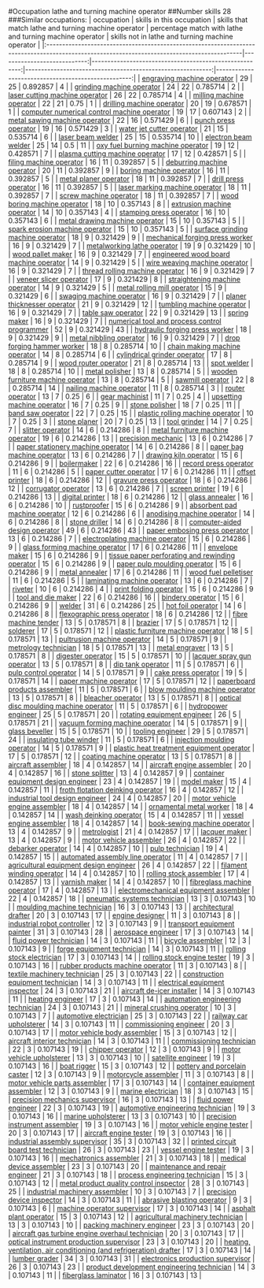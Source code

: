 #Occupation lathe and turning machine operator
##Number skills 28
###Similar occupations:
| occupation                                                                                                                                  |   skills in this occupation |   skills that match lathe and turning machine operator |   percentage match with lathe and turning machine operator |   skills not in lathe and turning machine operator |
|:--------------------------------------------------------------------------------------------------------------------------------------------|----------------------------:|-------------------------------------------------------:|-----------------------------------------------------------:|---------------------------------------------------:|
| [engraving machine operator](engraving_machine_operator.md)                                                                                 |                          29 |                                                     25 |                                                   0.892857 |                                                  4 |
| [grinding machine operator](grinding_machine_operator.md)                                                                                   |                          24 |                                                     22 |                                                   0.785714 |                                                  2 |
| [laser cutting machine operator](laser_cutting_machine_operator.md)                                                                         |                          26 |                                                     22 |                                                   0.785714 |                                                  4 |
| [milling machine operator](milling_machine_operator.md)                                                                                     |                          22 |                                                     21 |                                                   0.75     |                                                  1 |
| [drilling machine operator](drilling_machine_operator.md)                                                                                   |                          20 |                                                     19 |                                                   0.678571 |                                                  1 |
| [computer numerical control machine operator](computer_numerical_control_machine_operator.md)                                               |                          19 |                                                     17 |                                                   0.607143 |                                                  2 |
| [metal sawing machine operator](metal_sawing_machine_operator.md)                                                                           |                          22 |                                                     16 |                                                   0.571429 |                                                  6 |
| [punch press operator](punch_press_operator.md)                                                                                             |                          19 |                                                     16 |                                                   0.571429 |                                                  3 |
| [water jet cutter operator](water_jet_cutter_operator.md)                                                                                   |                          21 |                                                     15 |                                                   0.535714 |                                                  6 |
| [laser beam welder](laser_beam_welder.md)                                                                                                   |                          25 |                                                     15 |                                                   0.535714 |                                                 10 |
| [electron beam welder](electron_beam_welder.md)                                                                                             |                          25 |                                                     14 |                                                   0.5      |                                                 11 |
| [oxy fuel burning machine operator](oxy_fuel_burning_machine_operator.md)                                                                   |                          19 |                                                     12 |                                                   0.428571 |                                                  7 |
| [plasma cutting machine operator](plasma_cutting_machine_operator.md)                                                                       |                          17 |                                                     12 |                                                   0.428571 |                                                  5 |
| [filing machine operator](filing_machine_operator.md)                                                                                       |                          16 |                                                     11 |                                                   0.392857 |                                                  5 |
| [deburring machine operator](deburring_machine_operator.md)                                                                                 |                          20 |                                                     11 |                                                   0.392857 |                                                  9 |
| [boring machine operator](boring_machine_operator.md)                                                                                       |                          16 |                                                     11 |                                                   0.392857 |                                                  5 |
| [metal planer operator](metal_planer_operator.md)                                                                                           |                          18 |                                                     11 |                                                   0.392857 |                                                  7 |
| [drill press operator](drill_press_operator.md)                                                                                             |                          16 |                                                     11 |                                                   0.392857 |                                                  5 |
| [laser marking machine operator](laser_marking_machine_operator.md)                                                                         |                          18 |                                                     11 |                                                   0.392857 |                                                  7 |
| [screw machine operator](screw_machine_operator.md)                                                                                         |                          18 |                                                     11 |                                                   0.392857 |                                                  7 |
| [wood boring machine operator](wood_boring_machine_operator.md)                                                                             |                          18 |                                                     10 |                                                   0.357143 |                                                  8 |
| [extrusion machine operator](extrusion_machine_operator.md)                                                                                 |                          14 |                                                     10 |                                                   0.357143 |                                                  4 |
| [stamping press operator](stamping_press_operator.md)                                                                                       |                          16 |                                                     10 |                                                   0.357143 |                                                  6 |
| [metal drawing machine operator](metal_drawing_machine_operator.md)                                                                         |                          15 |                                                     10 |                                                   0.357143 |                                                  5 |
| [spark erosion machine operator](spark_erosion_machine_operator.md)                                                                         |                          15 |                                                     10 |                                                   0.357143 |                                                  5 |
| [surface grinding machine operator](surface_grinding_machine_operator.md)                                                                   |                          18 |                                                      9 |                                                   0.321429 |                                                  9 |
| [mechanical forging press worker](mechanical_forging_press_worker.md)                                                                       |                          16 |                                                      9 |                                                   0.321429 |                                                  7 |
| [metalworking lathe operator](metalworking_lathe_operator.md)                                                                               |                          19 |                                                      9 |                                                   0.321429 |                                                 10 |
| [wood pallet maker](wood_pallet_maker.md)                                                                                                   |                          16 |                                                      9 |                                                   0.321429 |                                                  7 |
| [engineered wood board machine operator](engineered_wood_board_machine_operator.md)                                                         |                          14 |                                                      9 |                                                   0.321429 |                                                  5 |
| [wire weaving machine operator](wire_weaving_machine_operator.md)                                                                           |                          16 |                                                      9 |                                                   0.321429 |                                                  7 |
| [thread rolling machine operator](thread_rolling_machine_operator.md)                                                                       |                          16 |                                                      9 |                                                   0.321429 |                                                  7 |
| [veneer slicer operator](veneer_slicer_operator.md)                                                                                         |                          17 |                                                      9 |                                                   0.321429 |                                                  8 |
| [straightening machine operator](straightening_machine_operator.md)                                                                         |                          14 |                                                      9 |                                                   0.321429 |                                                  5 |
| [metal rolling mill operator](metal_rolling_mill_operator.md)                                                                               |                          15 |                                                      9 |                                                   0.321429 |                                                  6 |
| [swaging machine operator](swaging_machine_operator.md)                                                                                     |                          16 |                                                      9 |                                                   0.321429 |                                                  7 |
| [planer thicknesser operator](planer_thicknesser_operator.md)                                                                               |                          21 |                                                      9 |                                                   0.321429 |                                                 12 |
| [tumbling machine operator](tumbling_machine_operator.md)                                                                                   |                          16 |                                                      9 |                                                   0.321429 |                                                  7 |
| [table saw operator](table_saw_operator.md)                                                                                                 |                          22 |                                                      9 |                                                   0.321429 |                                                 13 |
| [spring maker](spring_maker.md)                                                                                                             |                          16 |                                                      9 |                                                   0.321429 |                                                  7 |
| [numerical tool and process control programmer](numerical_tool_and_process_control_programmer.md)                                           |                          52 |                                                      9 |                                                   0.321429 |                                                 43 |
| [hydraulic forging press worker](hydraulic_forging_press_worker.md)                                                                         |                          18 |                                                      9 |                                                   0.321429 |                                                  9 |
| [metal nibbling operator](metal_nibbling_operator.md)                                                                                       |                          16 |                                                      9 |                                                   0.321429 |                                                  7 |
| [drop forging hammer worker](drop_forging_hammer_worker.md)                                                                                 |                          18 |                                                      8 |                                                   0.285714 |                                                 10 |
| [chain making machine operator](chain_making_machine_operator.md)                                                                           |                          14 |                                                      8 |                                                   0.285714 |                                                  6 |
| [cylindrical grinder operator](cylindrical_grinder_operator.md)                                                                             |                          17 |                                                      8 |                                                   0.285714 |                                                  9 |
| [wood router operator](wood_router_operator.md)                                                                                             |                          21 |                                                      8 |                                                   0.285714 |                                                 13 |
| [spot welder](spot_welder.md)                                                                                                               |                          18 |                                                      8 |                                                   0.285714 |                                                 10 |
| [metal polisher](metal_polisher.md)                                                                                                         |                          13 |                                                      8 |                                                   0.285714 |                                                  5 |
| [wooden furniture machine operator](wooden_furniture_machine_operator.md)                                                                   |                          13 |                                                      8 |                                                   0.285714 |                                                  5 |
| [sawmill operator](sawmill_operator.md)                                                                                                     |                          22 |                                                      8 |                                                   0.285714 |                                                 14 |
| [nailing machine operator](nailing_machine_operator.md)                                                                                     |                          11 |                                                      8 |                                                   0.285714 |                                                  3 |
| [router operator](router_operator.md)                                                                                                       |                          13 |                                                      7 |                                                   0.25     |                                                  6 |
| [gear machinist](gear_machinist.md)                                                                                                         |                          11 |                                                      7 |                                                   0.25     |                                                  4 |
| [upsetting machine operator](upsetting_machine_operator.md)                                                                                 |                          16 |                                                      7 |                                                   0.25     |                                                  9 |
| [stone polisher](stone_polisher.md)                                                                                                         |                          18 |                                                      7 |                                                   0.25     |                                                 11 |
| [band saw operator](band_saw_operator.md)                                                                                                   |                          22 |                                                      7 |                                                   0.25     |                                                 15 |
| [plastic rolling machine operator](plastic_rolling_machine_operator.md)                                                                     |                          10 |                                                      7 |                                                   0.25     |                                                  3 |
| [stone planer](stone_planer.md)                                                                                                             |                          20 |                                                      7 |                                                   0.25     |                                                 13 |
| [tool grinder](tool_grinder.md)                                                                                                             |                          14 |                                                      7 |                                                   0.25     |                                                  7 |
| [slitter operator](slitter_operator.md)                                                                                                     |                          14 |                                                      6 |                                                   0.214286 |                                                  8 |
| [metal furniture machine operator](metal_furniture_machine_operator.md)                                                                     |                          19 |                                                      6 |                                                   0.214286 |                                                 13 |
| [precision mechanic](precision_mechanic.md)                                                                                                 |                          13 |                                                      6 |                                                   0.214286 |                                                  7 |
| [paper stationery machine operator](paper_stationery_machine_operator.md)                                                                   |                          14 |                                                      6 |                                                   0.214286 |                                                  8 |
| [paper bag machine operator](paper_bag_machine_operator.md)                                                                                 |                          13 |                                                      6 |                                                   0.214286 |                                                  7 |
| [drawing kiln operator](drawing_kiln_operator.md)                                                                                           |                          15 |                                                      6 |                                                   0.214286 |                                                  9 |
| [boilermaker](boilermaker.md)                                                                                                               |                          22 |                                                      6 |                                                   0.214286 |                                                 16 |
| [record press operator](record_press_operator.md)                                                                                           |                          11 |                                                      6 |                                                   0.214286 |                                                  5 |
| [paper cutter operator](paper_cutter_operator.md)                                                                                           |                          17 |                                                      6 |                                                   0.214286 |                                                 11 |
| [offset printer](offset_printer.md)                                                                                                         |                          18 |                                                      6 |                                                   0.214286 |                                                 12 |
| [gravure press operator](gravure_press_operator.md)                                                                                         |                          18 |                                                      6 |                                                   0.214286 |                                                 12 |
| [corrugator operator](corrugator_operator.md)                                                                                               |                          13 |                                                      6 |                                                   0.214286 |                                                  7 |
| [screen printer](screen_printer.md)                                                                                                         |                          19 |                                                      6 |                                                   0.214286 |                                                 13 |
| [digital printer](digital_printer.md)                                                                                                       |                          18 |                                                      6 |                                                   0.214286 |                                                 12 |
| [glass annealer](glass_annealer.md)                                                                                                         |                          16 |                                                      6 |                                                   0.214286 |                                                 10 |
| [rustproofer](rustproofer.md)                                                                                                               |                          15 |                                                      6 |                                                   0.214286 |                                                  9 |
| [absorbent pad machine operator](absorbent_pad_machine_operator.md)                                                                         |                          12 |                                                      6 |                                                   0.214286 |                                                  6 |
| [anodising machine operator](anodising_machine_operator.md)                                                                                 |                          14 |                                                      6 |                                                   0.214286 |                                                  8 |
| [stone driller](stone_driller.md)                                                                                                           |                          14 |                                                      6 |                                                   0.214286 |                                                  8 |
| [computer-aided design operator](computer-aided_design_operator.md)                                                                         |                          49 |                                                      6 |                                                   0.214286 |                                                 43 |
| [paper embosing press operator](paper_embosing_press_operator.md)                                                                           |                          13 |                                                      6 |                                                   0.214286 |                                                  7 |
| [electroplating machine operator](electroplating_machine_operator.md)                                                                       |                          15 |                                                      6 |                                                   0.214286 |                                                  9 |
| [glass forming machine operator](glass_forming_machine_operator.md)                                                                         |                          17 |                                                      6 |                                                   0.214286 |                                                 11 |
| [envelope maker](envelope_maker.md)                                                                                                         |                          15 |                                                      6 |                                                   0.214286 |                                                  9 |
| [tissue paper perforating and rewinding operator](tissue_paper_perforating_and_rewinding_operator.md)                                       |                          15 |                                                      6 |                                                   0.214286 |                                                  9 |
| [paper pulp moulding operator](paper_pulp_moulding_operator.md)                                                                             |                          15 |                                                      6 |                                                   0.214286 |                                                  9 |
| [metal annealer](metal_annealer.md)                                                                                                         |                          17 |                                                      6 |                                                   0.214286 |                                                 11 |
| [wood fuel pelletiser](wood_fuel_pelletiser.md)                                                                                             |                          11 |                                                      6 |                                                   0.214286 |                                                  5 |
| [laminating machine operator](laminating_machine_operator.md)                                                                               |                          13 |                                                      6 |                                                   0.214286 |                                                  7 |
| [riveter](riveter.md)                                                                                                                       |                          10 |                                                      6 |                                                   0.214286 |                                                  4 |
| [print folding operator](print_folding_operator.md)                                                                                         |                          15 |                                                      6 |                                                   0.214286 |                                                  9 |
| [tool and die maker](tool_and_die_maker.md)                                                                                                 |                          22 |                                                      6 |                                                   0.214286 |                                                 16 |
| [bindery operator](bindery_operator.md)                                                                                                     |                          15 |                                                      6 |                                                   0.214286 |                                                  9 |
| [welder](welder.md)                                                                                                                         |                          31 |                                                      6 |                                                   0.214286 |                                                 25 |
| [hot foil operator](hot_foil_operator.md)                                                                                                   |                          14 |                                                      6 |                                                   0.214286 |                                                  8 |
| [flexographic press operator](flexographic_press_operator.md)                                                                               |                          18 |                                                      6 |                                                   0.214286 |                                                 12 |
| [fibre machine tender](fibre_machine_tender.md)                                                                                             |                          13 |                                                      5 |                                                   0.178571 |                                                  8 |
| [brazier](brazier.md)                                                                                                                       |                          17 |                                                      5 |                                                   0.178571 |                                                 12 |
| [solderer](solderer.md)                                                                                                                     |                          17 |                                                      5 |                                                   0.178571 |                                                 12 |
| [plastic furniture machine operator](plastic_furniture_machine_operator.md)                                                                 |                          18 |                                                      5 |                                                   0.178571 |                                                 13 |
| [pultrusion machine operator](pultrusion_machine_operator.md)                                                                               |                          14 |                                                      5 |                                                   0.178571 |                                                  9 |
| [metrology technician](metrology_technician.md)                                                                                             |                          18 |                                                      5 |                                                   0.178571 |                                                 13 |
| [metal engraver](metal_engraver.md)                                                                                                         |                          13 |                                                      5 |                                                   0.178571 |                                                  8 |
| [digester operator](digester_operator.md)                                                                                                   |                          15 |                                                      5 |                                                   0.178571 |                                                 10 |
| [lacquer spray gun operator](lacquer_spray_gun_operator.md)                                                                                 |                          13 |                                                      5 |                                                   0.178571 |                                                  8 |
| [dip tank operator](dip_tank_operator.md)                                                                                                   |                          11 |                                                      5 |                                                   0.178571 |                                                  6 |
| [pulp control operator](pulp_control_operator.md)                                                                                           |                          14 |                                                      5 |                                                   0.178571 |                                                  9 |
| [cake press operator](cake_press_operator.md)                                                                                               |                          19 |                                                      5 |                                                   0.178571 |                                                 14 |
| [paper machine operator](paper_machine_operator.md)                                                                                         |                          17 |                                                      5 |                                                   0.178571 |                                                 12 |
| [paperboard products assembler](paperboard_products_assembler.md)                                                                           |                          11 |                                                      5 |                                                   0.178571 |                                                  6 |
| [blow moulding machine operator](blow_moulding_machine_operator.md)                                                                         |                          13 |                                                      5 |                                                   0.178571 |                                                  8 |
| [bleacher operator](bleacher_operator.md)                                                                                                   |                          13 |                                                      5 |                                                   0.178571 |                                                  8 |
| [optical disc moulding machine operator](optical_disc_moulding_machine_operator.md)                                                         |                          11 |                                                      5 |                                                   0.178571 |                                                  6 |
| [hydropower engineer](hydropower_engineer.md)                                                                                               |                          25 |                                                      5 |                                                   0.178571 |                                                 20 |
| [rotating equipment engineer](rotating_equipment_engineer.md)                                                                               |                          26 |                                                      5 |                                                   0.178571 |                                                 21 |
| [vacuum forming machine operator](vacuum_forming_machine_operator.md)                                                                       |                          14 |                                                      5 |                                                   0.178571 |                                                  9 |
| [glass beveller](glass_beveller.md)                                                                                                         |                          15 |                                                      5 |                                                   0.178571 |                                                 10 |
| [tooling engineer](tooling_engineer.md)                                                                                                     |                          29 |                                                      5 |                                                   0.178571 |                                                 24 |
| [insulating tube winder](insulating_tube_winder.md)                                                                                         |                          11 |                                                      5 |                                                   0.178571 |                                                  6 |
| [injection moulding operator](injection_moulding_operator.md)                                                                               |                          14 |                                                      5 |                                                   0.178571 |                                                  9 |
| [plastic heat treatment equipment operator](plastic_heat_treatment_equipment_operator.md)                                                   |                          17 |                                                      5 |                                                   0.178571 |                                                 12 |
| [coating machine operator](coating_machine_operator.md)                                                                                     |                          13 |                                                      5 |                                                   0.178571 |                                                  8 |
| [aircraft assembler](aircraft_assembler.md)                                                                                                 |                          18 |                                                      4 |                                                   0.142857 |                                                 14 |
| [aircraft engine assembler](aircraft_engine_assembler.md)                                                                                   |                          20 |                                                      4 |                                                   0.142857 |                                                 16 |
| [stone splitter](stone_splitter.md)                                                                                                         |                          13 |                                                      4 |                                                   0.142857 |                                                  9 |
| [container equipment design engineer](container_equipment_design_engineer.md)                                                               |                          23 |                                                      4 |                                                   0.142857 |                                                 19 |
| [model maker](model_maker.md)                                                                                                               |                          15 |                                                      4 |                                                   0.142857 |                                                 11 |
| [froth flotation deinking operator](froth_flotation_deinking_operator.md)                                                                   |                          16 |                                                      4 |                                                   0.142857 |                                                 12 |
| [industrial tool design engineer](industrial_tool_design_engineer.md)                                                                       |                          24 |                                                      4 |                                                   0.142857 |                                                 20 |
| [motor vehicle engine assembler](motor_vehicle_engine_assembler.md)                                                                         |                          18 |                                                      4 |                                                   0.142857 |                                                 14 |
| [ornamental metal worker](ornamental_metal_worker.md)                                                                                       |                          18 |                                                      4 |                                                   0.142857 |                                                 14 |
| [wash deinking operator](wash_deinking_operator.md)                                                                                         |                          15 |                                                      4 |                                                   0.142857 |                                                 11 |
| [vessel engine assembler](vessel_engine_assembler.md)                                                                                       |                          18 |                                                      4 |                                                   0.142857 |                                                 14 |
| [book-sewing machine operator](book-sewing_machine_operator.md)                                                                             |                          13 |                                                      4 |                                                   0.142857 |                                                  9 |
| [metrologist](metrologist.md)                                                                                                               |                          21 |                                                      4 |                                                   0.142857 |                                                 17 |
| [lacquer maker](lacquer_maker.md)                                                                                                           |                          13 |                                                      4 |                                                   0.142857 |                                                  9 |
| [motor vehicle assembler](motor_vehicle_assembler.md)                                                                                       |                          26 |                                                      4 |                                                   0.142857 |                                                 22 |
| [debarker operator](debarker_operator.md)                                                                                                   |                          14 |                                                      4 |                                                   0.142857 |                                                 10 |
| [pulp technician](pulp_technician.md)                                                                                                       |                          19 |                                                      4 |                                                   0.142857 |                                                 15 |
| [automated assembly line operator](automated_assembly_line_operator.md)                                                                     |                          11 |                                                      4 |                                                   0.142857 |                                                  7 |
| [agricultural equipment design engineer](agricultural_equipment_design_engineer.md)                                                         |                          26 |                                                      4 |                                                   0.142857 |                                                 22 |
| [filament winding operator](filament_winding_operator.md)                                                                                   |                          14 |                                                      4 |                                                   0.142857 |                                                 10 |
| [rolling stock assembler](rolling_stock_assembler.md)                                                                                       |                          17 |                                                      4 |                                                   0.142857 |                                                 13 |
| [varnish maker](varnish_maker.md)                                                                                                           |                          14 |                                                      4 |                                                   0.142857 |                                                 10 |
| [fibreglass machine operator](fibreglass_machine_operator.md)                                                                               |                          17 |                                                      4 |                                                   0.142857 |                                                 13 |
| [electromechanical equipment assembler](electromechanical_equipment_assembler.md)                                                           |                          22 |                                                      4 |                                                   0.142857 |                                                 18 |
| [pneumatic systems technician](pneumatic_systems_technician.md)                                                                             |                          13 |                                                      3 |                                                   0.107143 |                                                 10 |
| [moulding machine technician](moulding_machine_technician.md)                                                                               |                          16 |                                                      3 |                                                   0.107143 |                                                 13 |
| [architectural drafter](architectural_drafter.md)                                                                                           |                          20 |                                                      3 |                                                   0.107143 |                                                 17 |
| [engine designer](engine_designer.md)                                                                                                       |                          11 |                                                      3 |                                                   0.107143 |                                                  8 |
| [industrial robot controller](industrial_robot_controller.md)                                                                               |                          12 |                                                      3 |                                                   0.107143 |                                                  9 |
| [transport equipment painter](transport_equipment_painter.md)                                                                               |                          31 |                                                      3 |                                                   0.107143 |                                                 28 |
| [aerospace engineer](aerospace_engineer.md)                                                                                                 |                          17 |                                                      3 |                                                   0.107143 |                                                 14 |
| [fluid power technician](fluid_power_technician.md)                                                                                         |                          14 |                                                      3 |                                                   0.107143 |                                                 11 |
| [bicycle assembler](bicycle_assembler.md)                                                                                                   |                          12 |                                                      3 |                                                   0.107143 |                                                  9 |
| [forge equipment technician](forge_equipment_technician.md)                                                                                 |                          14 |                                                      3 |                                                   0.107143 |                                                 11 |
| [rolling stock electrician](rolling_stock_electrician.md)                                                                                   |                          17 |                                                      3 |                                                   0.107143 |                                                 14 |
| [rolling stock engine tester](rolling_stock_engine_tester.md)                                                                               |                          19 |                                                      3 |                                                   0.107143 |                                                 16 |
| [rubber products machine operator](rubber_products_machine_operator.md)                                                                     |                          11 |                                                      3 |                                                   0.107143 |                                                  8 |
| [textile machinery technician](textile_machinery_technician.md)                                                                             |                          25 |                                                      3 |                                                   0.107143 |                                                 22 |
| [construction equipment technician](construction_equipment_technician.md)                                                                   |                          14 |                                                      3 |                                                   0.107143 |                                                 11 |
| [electrical equipment inspector](electrical_equipment_inspector.md)                                                                         |                          24 |                                                      3 |                                                   0.107143 |                                                 21 |
| [aircraft de-icer installer](aircraft_de-icer_installer.md)                                                                                 |                          14 |                                                      3 |                                                   0.107143 |                                                 11 |
| [heating engineer](heating_engineer.md)                                                                                                     |                          17 |                                                      3 |                                                   0.107143 |                                                 14 |
| [automation engineering technician](automation_engineering_technician.md)                                                                   |                          24 |                                                      3 |                                                   0.107143 |                                                 21 |
| [mineral crushing operator](mineral_crushing_operator.md)                                                                                   |                          10 |                                                      3 |                                                   0.107143 |                                                  7 |
| [automotive electrician](automotive_electrician.md)                                                                                         |                          25 |                                                      3 |                                                   0.107143 |                                                 22 |
| [railway car upholsterer](railway_car_upholsterer.md)                                                                                       |                          14 |                                                      3 |                                                   0.107143 |                                                 11 |
| [commissioning engineer](commissioning_engineer.md)                                                                                         |                          20 |                                                      3 |                                                   0.107143 |                                                 17 |
| [motor vehicle body assembler](motor_vehicle_body_assembler.md)                                                                             |                          15 |                                                      3 |                                                   0.107143 |                                                 12 |
| [aircraft interior technician](aircraft_interior_technician.md)                                                                             |                          14 |                                                      3 |                                                   0.107143 |                                                 11 |
| [commissioning technician](commissioning_technician.md)                                                                                     |                          22 |                                                      3 |                                                   0.107143 |                                                 19 |
| [chipper operator](chipper_operator.md)                                                                                                     |                          12 |                                                      3 |                                                   0.107143 |                                                  9 |
| [motor vehicle upholsterer](motor_vehicle_upholsterer.md)                                                                                   |                          13 |                                                      3 |                                                   0.107143 |                                                 10 |
| [satellite engineer](satellite_engineer.md)                                                                                                 |                          19 |                                                      3 |                                                   0.107143 |                                                 16 |
| [boat rigger](boat_rigger.md)                                                                                                               |                          15 |                                                      3 |                                                   0.107143 |                                                 12 |
| [pottery and porcelain caster](pottery_and_porcelain_caster.md)                                                                             |                          12 |                                                      3 |                                                   0.107143 |                                                  9 |
| [motorcycle assembler](motorcycle_assembler.md)                                                                                             |                          11 |                                                      3 |                                                   0.107143 |                                                  8 |
| [motor vehicle parts assembler](motor_vehicle_parts_assembler.md)                                                                           |                          17 |                                                      3 |                                                   0.107143 |                                                 14 |
| [container equipment assembler](container_equipment_assembler.md)                                                                           |                          12 |                                                      3 |                                                   0.107143 |                                                  9 |
| [marine electrician](marine_electrician.md)                                                                                                 |                          18 |                                                      3 |                                                   0.107143 |                                                 15 |
| [precision mechanics supervisor](precision_mechanics_supervisor.md)                                                                         |                          16 |                                                      3 |                                                   0.107143 |                                                 13 |
| [fluid power engineer](fluid_power_engineer.md)                                                                                             |                          22 |                                                      3 |                                                   0.107143 |                                                 19 |
| [automotive engineering technician](automotive_engineering_technician.md)                                                                   |                          19 |                                                      3 |                                                   0.107143 |                                                 16 |
| [marine upholsterer](marine_upholsterer.md)                                                                                                 |                          13 |                                                      3 |                                                   0.107143 |                                                 10 |
| [precision instrument assembler](precision_instrument_assembler.md)                                                                         |                          19 |                                                      3 |                                                   0.107143 |                                                 16 |
| [motor vehicle engine tester](motor_vehicle_engine_tester.md)                                                                               |                          20 |                                                      3 |                                                   0.107143 |                                                 17 |
| [aircraft engine tester](aircraft_engine_tester.md)                                                                                         |                          19 |                                                      3 |                                                   0.107143 |                                                 16 |
| [industrial assembly supervisor](industrial_assembly_supervisor.md)                                                                         |                          35 |                                                      3 |                                                   0.107143 |                                                 32 |
| [printed circuit board test technician](printed_circuit_board_test_technician.md)                                                           |                          26 |                                                      3 |                                                   0.107143 |                                                 23 |
| [vessel engine tester](vessel_engine_tester.md)                                                                                             |                          19 |                                                      3 |                                                   0.107143 |                                                 16 |
| [mechatronics assembler](mechatronics_assembler.md)                                                                                         |                          21 |                                                      3 |                                                   0.107143 |                                                 18 |
| [medical device assembler](medical_device_assembler.md)                                                                                     |                          23 |                                                      3 |                                                   0.107143 |                                                 20 |
| [maintenance and repair engineer](maintenance_and_repair_engineer.md)                                                                       |                          21 |                                                      3 |                                                   0.107143 |                                                 18 |
| [process engineering technician](process_engineering_technician.md)                                                                         |                          15 |                                                      3 |                                                   0.107143 |                                                 12 |
| [metal product quality control inspector](metal_product_quality_control_inspector.md)                                                       |                          28 |                                                      3 |                                                   0.107143 |                                                 25 |
| [industrial machinery assembler](industrial_machinery_assembler.md)                                                                         |                          10 |                                                      3 |                                                   0.107143 |                                                  7 |
| [precision device inspector](precision_device_inspector.md)                                                                                 |                          14 |                                                      3 |                                                   0.107143 |                                                 11 |
| [abrasive blasting operator](abrasive_blasting_operator.md)                                                                                 |                           9 |                                                      3 |                                                   0.107143 |                                                  6 |
| [machine operator supervisor](machine_operator_supervisor.md)                                                                               |                          17 |                                                      3 |                                                   0.107143 |                                                 14 |
| [asphalt plant operator](asphalt_plant_operator.md)                                                                                         |                          15 |                                                      3 |                                                   0.107143 |                                                 12 |
| [agricultural machinery technician](agricultural_machinery_technician.md)                                                                   |                          13 |                                                      3 |                                                   0.107143 |                                                 10 |
| [packing machinery engineer](packing_machinery_engineer.md)                                                                                 |                          23 |                                                      3 |                                                   0.107143 |                                                 20 |
| [aircraft gas turbine engine overhaul technician](aircraft_gas_turbine_engine_overhaul_technician.md)                                       |                          20 |                                                      3 |                                                   0.107143 |                                                 17 |
| [optical instrument production supervisor](optical_instrument_production_supervisor.md)                                                     |                          23 |                                                      3 |                                                   0.107143 |                                                 20 |
| [heating, ventilation, air conditioning (and refrigeration) drafter](heating,_ventilation,_air_conditioning_(and_refrigeration)_drafter.md) |                          17 |                                                      3 |                                                   0.107143 |                                                 14 |
| [lumber grader](lumber_grader.md)                                                                                                           |                          34 |                                                      3 |                                                   0.107143 |                                                 31 |
| [electronics production supervisor](electronics_production_supervisor.md)                                                                   |                          26 |                                                      3 |                                                   0.107143 |                                                 23 |
| [product development engineering technician](product_development_engineering_technician.md)                                                 |                          14 |                                                      3 |                                                   0.107143 |                                                 11 |
| [fiberglass laminator](fiberglass_laminator.md)                                                                                             |                          16 |                                                      3 |                                                   0.107143 |                                                 13 |
